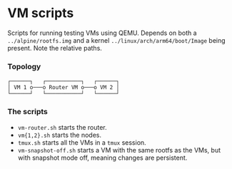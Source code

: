 # VM scripts

Scripts for running testing VMs using QEMU. Depends on both a
`../alpine/rootfs.img` and a kernel `../linux/arch/arm64/boot/Image` being
present. Note the relative paths.

### Topology

```
┌──────┐   ┌───────────┐   ┌──────┐
│ VM 1 o───o Router VM o───o VM 2 │
└──────┘   └───────────┘   └──────┘
```

### The scripts

* `vm-router.sh` starts the router.
* `vm{1,2}.sh` starts the nodes.
* `tmux.sh` starts all the VMs in a `tmux` session.
* `vm-snapshot-off.sh` starts a VM with the same rootfs as the VMs, but with
  snapshot mode off, meaning changes are persistent.
